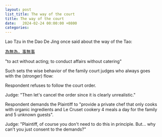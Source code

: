 ```yaml
---
layout: post
list_title: The way of the court
title: The way of the court
date:   2024-02-24 00:00:00 +0800
categories:
---
```


Lao Tzu in the Dao De Jing once said about the way of the Tao:

[為無為，事無事](https://ctext.org/dictionary.pl?if=en&id=11654)

"to act without acting; to conduct affairs without catering"

Such sets the wise behavior of the family court judges who always goes with
the (stronger) flow:

Respondent refuses to follow the court order.

Judge: "Then let's cancel the order since it is clearly unrealistic."

Respondent demands the Plaintiff to "provide a private chef that only cooks with
organic ingredients and Le Cruset cookery 4 meals a day for the family and 5
unknown guests".

Judge: "Plaintiff, of course you don't need to do this in principle. But... why
can't you just consent to the demands?"
